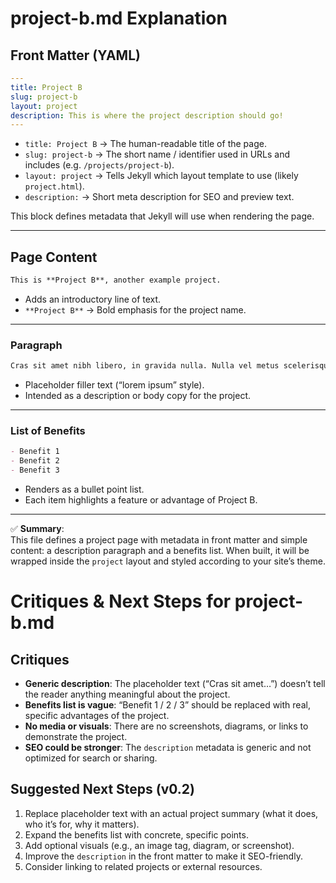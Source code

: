 # project-b.md Explanation

## Front Matter (YAML)

```yaml
---
title: Project B
slug: project-b
layout: project
description: This is where the project description should go!
---
```

- `title: Project B` → The human-readable title of the page.  
- `slug: project-b` → The short name / identifier used in URLs and includes (e.g. `/projects/project-b`).  
- `layout: project` → Tells Jekyll which layout template to use (likely `project.html`).  
- `description:` → Short meta description for SEO and preview text.  

This block defines metadata that Jekyll will use when rendering the page.

---

## Page Content

```markdown
This is **Project B**, another example project.
```

- Adds an introductory line of text.  
- `**Project B**` → Bold emphasis for the project name.  

---

### Paragraph

```markdown
Cras sit amet nibh libero, in gravida nulla. Nulla vel metus scelerisque ante sollicitudin.
```

- Placeholder filler text (“lorem ipsum” style).  
- Intended as a description or body copy for the project.  

---

### List of Benefits

```markdown
- Benefit 1
- Benefit 2
- Benefit 3
```

- Renders as a bullet point list.  
- Each item highlights a feature or advantage of Project B.  

---

✅ **Summary**:  
This file defines a project page with metadata in front matter and simple content: a description paragraph and a benefits list. When built, it will be wrapped inside the `project` layout and styled according to your site’s theme.

# Critiques & Next Steps for project-b.md

## Critiques
- **Generic description**: The placeholder text (“Cras sit amet…”) doesn’t tell the reader anything meaningful about the project.  
- **Benefits list is vague**: “Benefit 1 / 2 / 3” should be replaced with real, specific advantages of the project.  
- **No media or visuals**: There are no screenshots, diagrams, or links to demonstrate the project.  
- **SEO could be stronger**: The `description` metadata is generic and not optimized for search or sharing.  

## Suggested Next Steps (v0.2)
1. Replace placeholder text with an actual project summary (what it does, who it’s for, why it matters).  
2. Expand the benefits list with concrete, specific points.  
3. Add optional visuals (e.g., an image tag, diagram, or screenshot).  
4. Improve the `description` in the front matter to make it SEO-friendly.  
5. Consider linking to related projects or external resources.  
